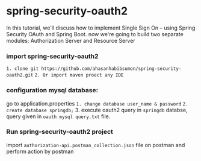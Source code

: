 # spring-security-oauth2
In this tutorial, we'll discuss how to implement Single Sign On – using Spring Security OAuth and Spring Boot. now we're going to build two separate modules: Authorization Server and Resource Server


### import spring-security-oauth2
`1. clone git https://github.com/ahasanhabibsumon/spring-security-oauth2.git`
`2. Or import maven proect any IDE`

### configuration mysql database:
go to application.properties
`1. change database user_name & password`
`2. create database springdb;`
3. execute oauth2 query in `springdb` databse, query given in `oauth mysql query.txt` file.

### Run spring-security-oauth2 project
import `authorization-api.postman_collection.json` file on postman and perform action by postman


